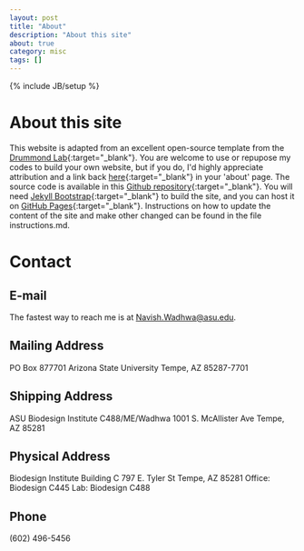 ```yaml
---
layout: post
title: "About"
description: "About this site"
about: true
category: misc
tags: []
---
```

{% include JB/setup %}

<a name="about"></a>

# About this site

This website is adapted from an excellent open-source template from the [Drummond Lab](http://drummondlab.org/){:target="_blank"}. You are welcome to use or repupose my codes to build your own website, but if you do, I'd highly appreciate attribution and a link back [here](https://navishwadhwa.github.io/){:target="_blank"} in your 'about' page. The source code is available in this [Github repository](https://github.com/navishwadhwa/navishwadhwa.github.io){:target="_blank"}. You will need [Jekyll Bootstrap](http://jekyllbootstrap.com){:target="_blank"} to build the site, and you can host it on [GitHub Pages](https://pages.github.com/){:target="_blank"}. Instructions on how to update the content of the site and make other changed can be found in the file instructions.md.

<a name="contact"></a>

# Contact

## E-mail
The fastest way to reach me is at Navish.Wadhwa@asu.edu.

## Mailing Address
PO Box 877701
Arizona State University
Tempe, AZ  85287-7701

## Shipping Address
ASU Biodesign Institute 
C488/ME/Wadhwa
1001 S. McAllister Ave
Tempe, AZ 85281

## Physical Address
Biodesign Institute Building C
797 E. Tyler St
Tempe, AZ 85281
Office: Biodesign C445
Lab: Biodesign C488

## Phone
(602) 496-5456


